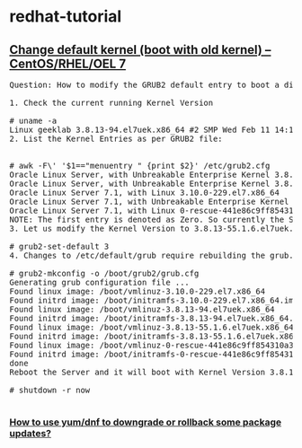# redhat-tutorial

<h2><a href="https://www.thegeekdiary.com/centos-rhel-7-change-default-kernel-boot-with-old-kernel/">Change default kernel (boot with old kernel) – CentOS/RHEL/OEL 7</a></h2>

<pre>
Question: How to modify the GRUB2 default entry to boot a different Kernel version?

1. Check the current running Kernel Version

# uname -a
Linux geeklab 3.8.13-94.el7uek.x86_64 #2 SMP Wed Feb 11 14:18:22 PST 2015 x86_64 x86_64 x86_64 GNU/Linux
2. List the Kernel Entries as per GRUB2 file:


# awk -F\' '$1=="menuentry " {print $2}' /etc/grub2.cfg
Oracle Linux Server, with Unbreakable Enterprise Kernel 3.8.13-94.el7uek.x86_64
Oracle Linux Server, with Unbreakable Enterprise Kernel 3.8.13-94.el7uek.x86_64 with debugging
Oracle Linux Server 7.1, with Linux 3.10.0-229.el7.x86_64
Oracle Linux Server 7.1, with Unbreakable Enterprise Kernel 3.8.13-55.1.6.el7uek.x86_64
Oracle Linux Server 7.1, with Linux 0-rescue-441e86c9ff854310a306bd33e56aae2b
NOTE: The first entry is denoted as Zero. So currently the Server is booted to 0th entry as per the above `uname -a` command output.
3. Let us modify the Kernel Version to 3.8.13-55.1.6.el7uek.x86_64 which is at line number 4 but denoted as entry 3.

# grub2-set-default 3
4. Changes to /etc/default/grub require rebuilding the grub.cfg file as follows:

# grub2-mkconfig -o /boot/grub2/grub.cfg
Generating grub configuration file ...
Found linux image: /boot/vmlinuz-3.10.0-229.el7.x86_64
Found initrd image: /boot/initramfs-3.10.0-229.el7.x86_64.img
Found linux image: /boot/vmlinuz-3.8.13-94.el7uek.x86_64
Found initrd image: /boot/initramfs-3.8.13-94.el7uek.x86_64.img
Found linux image: /boot/vmlinuz-3.8.13-55.1.6.el7uek.x86_64
Found initrd image: /boot/initramfs-3.8.13-55.1.6.el7uek.x86_64.img
Found linux image: /boot/vmlinuz-0-rescue-441e86c9ff854310a306bd33e56aae2b
Found initrd image: /boot/initramfs-0-rescue-441e86c9ff854310a306bd33e56aae2b.img
done
Reboot the Server and it will boot with Kernel Version 3.8.13-55.1.6.el7uek.x86_64.

# shutdown -r now

</pre>
<p>
<h3><a href="https://access.redhat.com/solutions/29617">How to use yum/dnf to downgrade or rollback some package updates?</a></h3>
</p>

